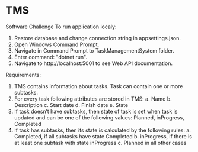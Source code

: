 # TMS
Software Challenge
To run application localy:
1. Restore database and change connection string in appsettings.json.
2. Open Windows Command Prompt.
3. Navigate in Command Prompt to TaskManagementSystem folder.
4. Enter command: "dotnet run".
5. Navigate to http://localhost:5001 to see Web API documentation.

Requirements:
1. TMS contains information about tasks. Task can contain one or more subtasks.
2. For every task following attributes are stored in TMS:
a. Name
b. Description
c. Start date
d. Finish date
e. State
3. If task doesn’t have subtasks, then state of task is set when task is updated and can be one of the following
values: Planned, inProgress, Completed
4. If task has subtasks, then its state is calculated by the following rules:
a. Completed, if all subtasks have state Completed
b. inProgress, if there is at least one subtask with state inProgress
c. Planned in all other cases
